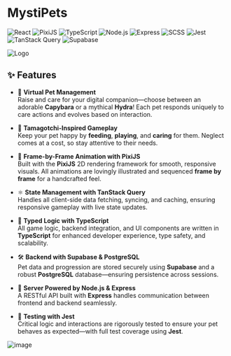 # MystiPets
![React](https://img.shields.io/badge/React-20232A?style=for-the-badge&logo=react&logoColor=61DAFB)
![PixiJS](https://img.shields.io/badge/PixiJS-8e44ad?style=for-the-badge&logo=pixijs&logoColor=ffffff)
![TypeScript](https://img.shields.io/badge/TypeScript-3178C6?style=for-the-badge&logo=typescript&logoColor=white)
![Node.js](https://img.shields.io/badge/Node.js-339933?style=for-the-badge&logo=node.js&logoColor=white)
![Express](https://img.shields.io/badge/Express.js-000000?style=for-the-badge&logo=express&logoColor=white)
![SCSS](https://img.shields.io/badge/SCSS-CC6699?style=for-the-badge&logo=sass&logoColor=white)
![Jest](https://img.shields.io/badge/Jest-C21325?style=for-the-badge&logo=jest&logoColor=white)
![TanStack Query](https://img.shields.io/badge/TanStack_Query-FF4154?style=for-the-badge&logo=react-query&logoColor=white)
![Supabase](https://img.shields.io/badge/Supabase-3ECF8E?style=for-the-badge&logo=supabase&logoColor=white)

![Logo](https://github.com/user-attachments/assets/878d4d3b-428f-4b2f-87d5-e4baf8488ef1)


## ✨ Features

- 🐾 **Virtual Pet Management**  
  Raise and care for your digital companion—choose between an adorable **Capybara** or a mythical **Hydra**! Each pet responds uniquely to care actions and evolves based on interaction.

- 🍖 **Tamagotchi-Inspired Gameplay**  
  Keep your pet happy by **feeding**, **playing**, and **caring** for them. Neglect comes at a cost, so stay attentive to their needs.

- 🎨 **Frame-by-Frame Animation with PixiJS**  
  Built with the **PixiJS** 2D rendering framework for smooth, responsive visuals. All animations are lovingly illustrated and sequenced **frame by frame** for a handcrafted feel.

- ⚛️ **State Management with TanStack Query**  
  Handles all client-side data fetching, syncing, and caching, ensuring responsive gameplay with live state updates.

- 💾 **Typed Logic with TypeScript**  
  All game logic, backend integration, and UI components are written in **TypeScript** for enhanced developer experience, type safety, and scalability.

- 🛠️ **Backend with Supabase & PostgreSQL**  
  Pet data and progression are stored securely using **Supabase** and a robust **PostgreSQL** database—ensuring persistence across sessions.

- 🚀 **Server Powered by Node.js & Express**  
  A RESTful API built with **Express** handles communication between frontend and backend seamlessly.

- 🧪 **Testing with Jest**  
  Critical logic and interactions are rigorously tested to ensure your pet behaves as expected—with full test coverage using **Jest**.



![image](https://github.com/user-attachments/assets/8d36f020-0501-407e-bd78-79616f0fb7fc)
